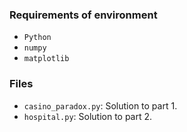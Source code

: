 ### Requirements of environment
- `Python`
- `numpy`
- `matplotlib`

### Files
- `casino_paradox.py`: Solution to part 1.
- `hospital.py`: Solution to part 2.